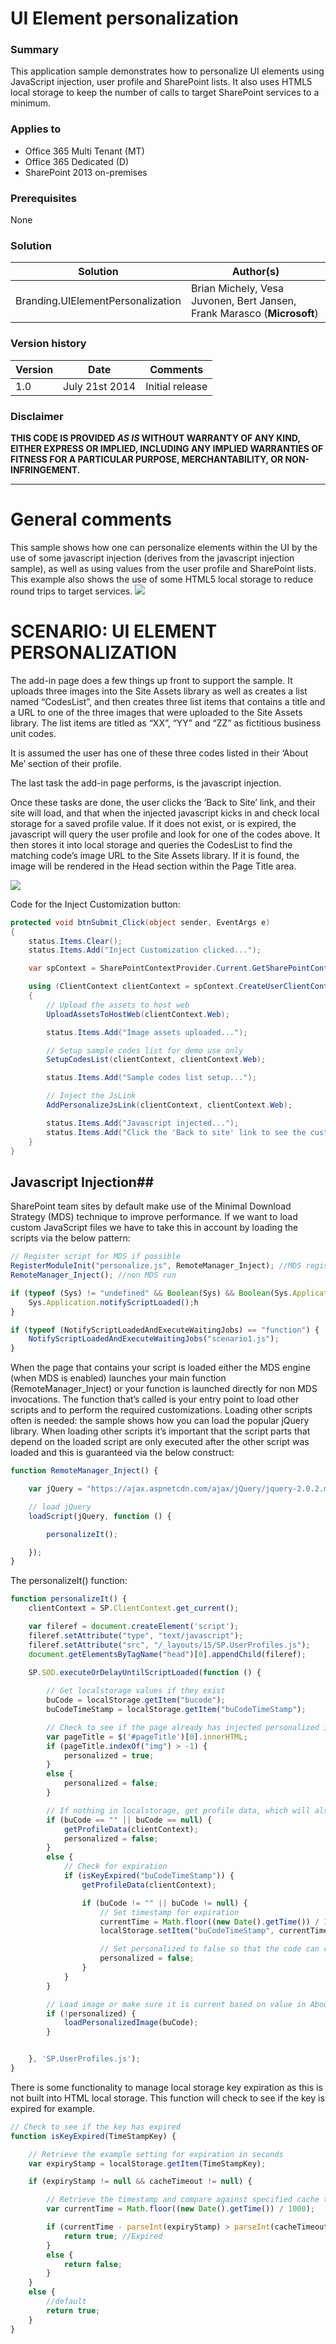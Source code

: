 # UI Element personalization #

### Summary ###
This application sample demonstrates how to personalize UI elements using JavaScript injection, user profile and SharePoint lists. It also uses HTML5 local storage to keep the number of calls to target SharePoint services to a minimum.

### Applies to ###
-  Office 365 Multi Tenant (MT)
-  Office 365 Dedicated (D)
-  SharePoint 2013 on-premises

### Prerequisites ###
None

### Solution ###
Solution | Author(s)
---------|----------
Branding.UIElementPersonalization | Brian Michely, Vesa Juvonen, Bert Jansen, Frank Marasco (**Microsoft**)

### Version history ###
Version  | Date | Comments
---------| -----| --------
1.0  | July 21st 2014 | Initial release

### Disclaimer ###
**THIS CODE IS PROVIDED *AS IS* WITHOUT WARRANTY OF ANY KIND, EITHER EXPRESS OR IMPLIED, INCLUDING ANY IMPLIED WARRANTIES OF FITNESS FOR A PARTICULAR PURPOSE, MERCHANTABILITY, OR NON-INFRINGEMENT.**


----------

# General comments #
This sample shows how one can personalize elements within the UI by the use of some javascript injection (derives from the javascript injection sample), as well as using values from the user profile and SharePoint lists. This example also shows the use of some HTML5 local storage to reduce round trips to target services. 
![](http://i.imgur.com/3RRVCbt.png)

# SCENARIO: UI ELEMENT PERSONALIZATION #
The add-in page does a few things up front to support the sample. It uploads three images into the Site Assets library as well as creates a list named “CodesList”, and then creates three list items that contains a title and a URL to one of the three images that were uploaded to the Site Assets library. The list items are titled as “XX”, “YY” and “ZZ” as fictitious business unit codes.

It is assumed the user has one of these three codes listed in their ‘About Me’ section of their profile.

The last task the add-in page performs, is the javascript injection. 

Once these tasks are done, the user clicks the ‘Back to Site’ link, and their site will load, and that when the injected javascript kicks in and check local storage for a saved profile value. If it does not exist, or is expired, the javascript will query the user profile and look for one of the codes above. It then stores it into local storage and queries the CodesList to find the matching code’s image URL to the Site Assets library. If it is found, the image will be rendered in the Head section within the Page Title area.

![](http://i.imgur.com/fAfN0xR.png)

Code for the Inject Customization button:

```C#
protected void btnSubmit_Click(object sender, EventArgs e)
{
    status.Items.Clear();
    status.Items.Add("Inject Customization clicked...");

    var spContext = SharePointContextProvider.Current.GetSharePointContext(Context);

    using (ClientContext clientContext = spContext.CreateUserClientContextForSPHost())
    {
        // Upload the assets to host web
        UploadAssetsToHostWeb(clientContext.Web);

        status.Items.Add("Image assets uploaded...");

        // Setup sample codes list for demo use only
        SetupCodesList(clientContext, clientContext.Web);

        status.Items.Add("Sample codes list setup...");

        // Inject the JsLink
        AddPersonalizeJsLink(clientContext, clientContext.Web);

        status.Items.Add("Javascript injected...");
        status.Items.Add("Click the 'Back to site' link to see the customizations applied...");
    }
}
```

## Javascript Injection##
SharePoint team sites by default make use of the Minimal Download Strategy (MDS) technique to improve performance. If we want to load custom JavaScript files we have to take this in account by loading the scripts via the below pattern:

```JavaScript
// Register script for MDS if possible
RegisterModuleInit("personalize.js", RemoteManager_Inject); //MDS registration
RemoteManager_Inject(); //non MDS run

if (typeof (Sys) != "undefined" && Boolean(Sys) && Boolean(Sys.Application)) {
    Sys.Application.notifyScriptLoaded();h
}

if (typeof (NotifyScriptLoadedAndExecuteWaitingJobs) == "function") {
    NotifyScriptLoadedAndExecuteWaitingJobs("scenario1.js");
}
```

When the page that contains your script is loaded either the MDS engine (when MDS is enabled) launches your main function (RemoteManager_Inject) or your function is launched directly for non MDS invocations. The function that’s called is your entry point to load other scripts and to perform the required customizations. Loading other scripts often is needed: the sample shows how you can load the popular jQuery library. When loading other scripts it’s important that the script parts that depend on the loaded script are only executed after the other script was loaded and this is guaranteed via the below construct:

```JavaScript
function RemoteManager_Inject() {

    var jQuery = "https://ajax.aspnetcdn.com/ajax/jQuery/jquery-2.0.2.min.js";

    // load jQuery 
    loadScript(jQuery, function () {

        personalizeIt();

    });
}
```

The personalizeIt() function:

```JavaScript
function personalizeIt() {
    clientContext = SP.ClientContext.get_current();

    var fileref = document.createElement('script');
    fileref.setAttribute("type", "text/javascript");
    fileref.setAttribute("src", "/_layouts/15/SP.UserProfiles.js");
    document.getElementsByTagName("head")[0].appendChild(fileref);

    SP.SOD.executeOrDelayUntilScriptLoaded(function () {        
            
        // Get localstorage values if they exist
        buCode = localStorage.getItem("bucode");
        buCodeTimeStamp = localStorage.getItem("buCodeTimeStamp");

        // Check to see if the page already has injected personalized image
        var pageTitle = $('#pageTitle')[0].innerHTML;
        if (pageTitle.indexOf("img") > -1) {
            personalized = true;
        }
        else {
            personalized = false;
        }        

        // If nothing in localstorage, get profile data, which will also populate localstorage
        if (buCode == "" || buCode == null) {
            getProfileData(clientContext);
            personalized = false;
        }
        else {
            // Check for expiration            
            if (isKeyExpired("buCodeTimeStamp")) {                
                getProfileData(clientContext);

                if (buCode != "" || buCode != null) {
                    // Set timestamp for expiration
                    currentTime = Math.floor((new Date().getTime()) / 1000);
                    localStorage.setItem("buCodeTimeStamp", currentTime);

                    // Set personalized to false so that the code can check for a new image in case buCode was updated
                    personalized = false;
                }
            }            
        }

        // Load image or make sure it is current based on value in AboutMe
        if (!personalized) {
            loadPersonalizedImage(buCode);
        }


    }, 'SP.UserProfiles.js');
}
```

There is some functionality to manage local storage key expiration as this is not built into HTML local storage. This function will check to see if the key is expired for example.

```JavaScript
// Check to see if the key has expired
function isKeyExpired(TimeStampKey) {

    // Retrieve the example setting for expiration in seconds
    var expiryStamp = localStorage.getItem(TimeStampKey);

    if (expiryStamp != null && cacheTimeout != null) {

        // Retrieve the timestamp and compare against specified cache timeout settings to see if it is expired
        var currentTime = Math.floor((new Date().getTime()) / 1000);

        if (currentTime - parseInt(expiryStamp) > parseInt(cacheTimeout)) {
            return true; //Expired
        }
        else {
            return false;
        }
    }
    else {
        //default 
        return true;
    }
}
```
